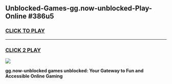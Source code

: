 
## Unblocked-Games-gg.now-unblocked-Play-Online #386u5
<h3>
<a href="https://news.freeplayer.one?title=gg.now-unblocked&ref=3">CLICK TO PLAY</a></h3>
<hr>

<h3>
<a href="https://news.freeplayer.one?title=gg.now-unblocked&ref=3">CLICK 2 PLAY</a>
  
</h3>

<a href="https://news.freeplayer.one?title=gg.now-unblocked&ref=3"><img src="https://clearcache.store/games.png"></a>


**gg.now-unblocked games unblocked: Your Gateway to Fun and Accessible Online Gaming**
